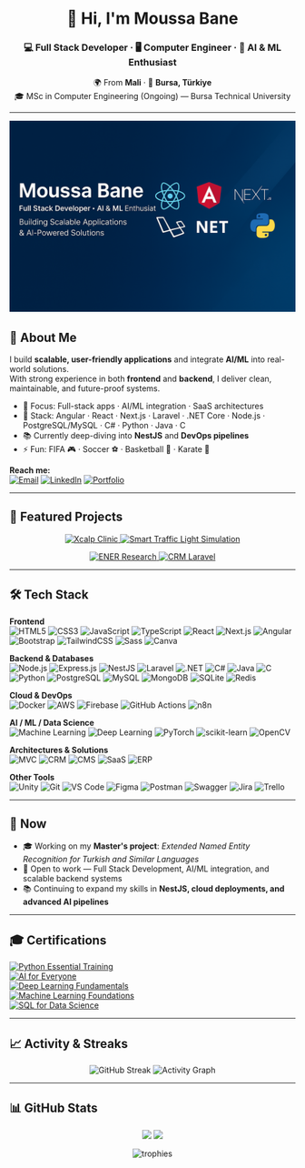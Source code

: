 <h1 align="center">👋 Hi, I'm Moussa Bane</h1>
<h3 align="center">💻 Full Stack Developer · 🖥️ Computer Engineer · 🤖 AI & ML Enthusiast</h3>

<p align="center">
  🌍 From <b>Mali</b> · 📍 <b>Bursa, Türkiye</b><br/>
  🎓 MSc in Computer Engineering (Ongoing) — Bursa Technical University
</p>

---

<p align="center">
  <img src="./img/MoussaBane Github Banner.png" alt="Moussa Bane - Full Stack Developer" />
</p>

## 🚀 About Me

I build **scalable, user-friendly applications** and integrate **AI/ML** into real-world solutions.  
With strong experience in both **frontend** and **backend**, I deliver clean, maintainable, and future-proof systems.

- 🎯 Focus: Full-stack apps · AI/ML integration · SaaS architectures  
- 💼 Stack: Angular · React · Next.js · Laravel · .NET Core · Node.js · PostgreSQL/MySQL · C# · Python · Java · C  
- 📚 Currently deep-diving into **NestJS** and **DevOps pipelines**  
- ⚡ Fun: FIFA 🎮 · Soccer ⚽ · Basketball 🏀 · Karate 🥋  

**Reach me:**  
[![Email](https://img.shields.io/badge/Email-bane.moussa2001%40gmail.com-red?style=flat&logo=gmail)](mailto:banemoussa2001@gmail.com)
[![LinkedIn](https://img.shields.io/badge/LinkedIn-Connect-blue?style=flat&logo=linkedin)](https://www.linkedin.com/in/moussa-bane-19b5a91ba)
[![Portfolio](https://img.shields.io/badge/Portfolio-moussabane.com-black?style=flat&logo=google-chrome)](https://moussabane.com)

---

## 🌟 Featured Projects

<p align="center">
  <a href="https://github.com/MoussaBane/Xcalp-Clinic">
    <img src="https://github-readme-stats.vercel.app/api/pin/?username=MoussaBane&repo=Xcalp-Clinic&theme=radical" alt="Xcalp Clinic" />
  </a>
  <a href="https://github.com/MoussaBane/Smart-Traffic-Light-Simulation">
    <img src="https://github-readme-stats.vercel.app/api/pin/?username=MoussaBane&repo=Smart-Traffic-Light-Simulation&theme=radical" alt="Smart Traffic Light Simulation" />
  </a>
</p>

<p align="center">
  <a href="https://github.com/MoussaBane/ENER-Research">
    <img src="https://github-readme-stats.vercel.app/api/pin/?username=MoussaBane&repo=ENER-Research&theme=radical" alt="ENER Research" />
  </a>
  <a href="https://github.com/MoussaBane/CRM-Laravel">
    <img src="https://github-readme-stats.vercel.app/api/pin/?username=MoussaBane&repo=CRM-Laravel&theme=radical" alt="CRM Laravel" />
  </a>
</p>

---

## 🛠️ Tech Stack

**Frontend**  
![HTML5](https://img.shields.io/badge/HTML5-E34F26?style=flat&logo=html5&logoColor=white)
![CSS3](https://img.shields.io/badge/CSS3-1572B6?style=flat&logo=css3&logoColor=white)
![JavaScript](https://img.shields.io/badge/JavaScript-F7DF1E?style=flat&logo=javascript&logoColor=black)
![TypeScript](https://img.shields.io/badge/TypeScript-3178C6?style=flat&logo=typescript&logoColor=white)
![React](https://img.shields.io/badge/React-20232A?style=flat&logo=react&logoColor=61DAFB)
![Next.js](https://img.shields.io/badge/Next.js-000000?style=flat&logo=next.js&logoColor=white)
![Angular](https://img.shields.io/badge/Angular-DD0031?style=flat&logo=angular&logoColor=white)
![Bootstrap](https://img.shields.io/badge/Bootstrap-563D7C?style=flat&logo=bootstrap&logoColor=white)
![TailwindCSS](https://img.shields.io/badge/Tailwind_CSS-38B2AC?style=flat&logo=tailwind-css&logoColor=white)
![Sass](https://img.shields.io/badge/Sass-CC6699?style=flat&logo=sass&logoColor=white)
![Canva](https://img.shields.io/badge/Canva-00C4CC?style=flat&logo=canva&logoColor=white)

**Backend & Databases**  
![Node.js](https://img.shields.io/badge/Node.js-339933?style=flat&logo=node.js&logoColor=white)
![Express.js](https://img.shields.io/badge/Express.js-000000?style=flat&logo=express&logoColor=white)
![NestJS](https://img.shields.io/badge/NestJS-E0234E?style=flat&logo=nestjs&logoColor=white)
![Laravel](https://img.shields.io/badge/Laravel-FF2D20?style=flat&logo=laravel&logoColor=white)
![.NET](https://img.shields.io/badge/.NET_Core-512BD4?style=flat&logo=dotnet&logoColor=white)
![C#](https://img.shields.io/badge/C%23-239120?style=flat&logo=c-sharp&logoColor=white)
![Java](https://img.shields.io/badge/Java-007396?style=flat&logo=java&logoColor=white)
![C](https://img.shields.io/badge/C-00599C?style=flat&logo=c&logoColor=white)
![Python](https://img.shields.io/badge/Python-3776AB?style=flat&logo=python&logoColor=white)
![PostgreSQL](https://img.shields.io/badge/PostgreSQL-316192?style=flat&logo=postgresql&logoColor=white)
![MySQL](https://img.shields.io/badge/MySQL-005C84?style=flat&logo=mysql&logoColor=white)
![MongoDB](https://img.shields.io/badge/MongoDB-47A248?style=flat&logo=mongodb&logoColor=white)
![SQLite](https://img.shields.io/badge/SQLite-003B57?style=flat&logo=sqlite&logoColor=white)
![Redis](https://img.shields.io/badge/Redis-DC382D?style=flat&logo=redis&logoColor=white)

**Cloud & DevOps**  
![Docker](https://img.shields.io/badge/Docker-2496ED?style=flat&logo=docker&logoColor=white)
![AWS](https://img.shields.io/badge/AWS-232F3E?style=flat&logo=amazon-aws&logoColor=white)
![Firebase](https://img.shields.io/badge/Firebase-FFCA28?style=flat&logo=firebase&logoColor=black)
![GitHub Actions](https://img.shields.io/badge/GitHub_Actions-2088FF?style=flat&logo=github-actions&logoColor=white)
![n8n](https://img.shields.io/badge/n8n-EA4B8B?style=flat&logo=n8n&logoColor=white)

**AI / ML / Data Science**  
![Machine Learning](https://img.shields.io/badge/Machine%20Learning-102230?style=flat&logo=python&logoColor=white)
![Deep Learning](https://img.shields.io/badge/Deep%20Learning-EE4C2C?style=flat&logo=pytorch&logoColor=white)
![PyTorch](https://img.shields.io/badge/PyTorch-EE4C2C?style=flat&logo=pytorch&logoColor=white)
![scikit-learn](https://img.shields.io/badge/scikit--learn-F7931E?style=flat&logo=scikit-learn&logoColor=white)
![OpenCV](https://img.shields.io/badge/OpenCV-5C3EE8?style=flat&logo=opencv&logoColor=white)

**Architectures & Solutions**  
![MVC](https://img.shields.io/badge/MVC-000000?style=flat&logo=archlinux&logoColor=white)
![CRM](https://img.shields.io/badge/CRM-FF6F00?style=flat&logo=oracle&logoColor=white)
![CMS](https://img.shields.io/badge/CMS-21759B?style=flat&logo=wordpress&logoColor=white)
![SaaS](https://img.shields.io/badge/SaaS-00ADEF?style=flat&logo=cloudflare&logoColor=white)
![ERP](https://img.shields.io/badge/ERP-4A90E2?style=flat&logo=sap&logoColor=white)

**Other Tools**  
![Unity](https://img.shields.io/badge/Unity-000000?style=flat&logo=unity&logoColor=white)
![Git](https://img.shields.io/badge/Git-F05032?style=flat&logo=git&logoColor=white)
![VS Code](https://img.shields.io/badge/VS_Code-007ACC?style=flat&logo=visual-studio-code&logoColor=white)
![Figma](https://img.shields.io/badge/Figma-F24E1E?style=flat&logo=figma&logoColor=white)
![Postman](https://img.shields.io/badge/Postman-FF6C37?style=flat&logo=postman&logoColor=white)
![Swagger](https://img.shields.io/badge/Swagger-85EA2D?style=flat&logo=swagger&logoColor=black)
![Jira](https://img.shields.io/badge/Jira-0052CC?style=flat&logo=jira&logoColor=white)
![Trello](https://img.shields.io/badge/Trello-0052CC?style=flat&logo=trello&logoColor=white)

---

## 📌 Now

- 🎓 Working on my **Master's project**: *Extended Named Entity Recognition for Turkish and Similar Languages*  
- 💼 Open to work — Full Stack Development, AI/ML integration, and scalable backend systems  
- 📚 Continuing to expand my skills in **NestJS, cloud deployments, and advanced AI pipelines**

---

## 🎓 Certifications

[![Python Essential Training](https://img.shields.io/badge/Python%20Essential%20Training-3776AB?style=flat&logo=python&logoColor=white)](https://www.linkedin.com/learning/certificates/5acc327daeda965634ef7bb84be7eb1642daeaf78e94a8d1ac2e666004345f2a)  
[![AI for Everyone](https://img.shields.io/badge/AI%20for%20Everyone-FF6F00?style=flat&logo=google-cloud&logoColor=white)](https://www.linkedin.com/learning/certificates/a9c786a4f1fb514233cb975cd7593b24e856a38e6e53cf518717b219aa6f99fa)  
[![Deep Learning Fundamentals](https://img.shields.io/badge/Deep%20Learning%20Fundamentals-EE4C2C?style=flat&logo=pytorch&logoColor=white)](https://www.linkedin.com/learning/certificates/aea729c57d8179f69fa6236b2f4069bd78f61c46ca149732992499f29ff6d8c6)  
[![Machine Learning Foundations](https://img.shields.io/badge/Machine%20Learning%20Foundations-102230?style=flat&logo=python&logoColor=white)](https://www.linkedin.com/learning/certificates/a05c991fb4ebeb81b3b9f395c6fafbddbe99be00b6fbf887591fde1dccb71fb3)  
[![SQL for Data Science](https://img.shields.io/badge/SQL%20for%20Data%20Science-4479A1?style=flat&logo=mysql&logoColor=white)](https://www.linkedin.com/learning/certificates/1b0b448e4fc3edd8eeb9c37f998be157719c708357c8a58949614c9a229aaaa8)

---

## 📈 Activity & Streaks

<p align="center">
  <img src="https://streak-stats.demolab.com?user=MoussaBane&theme=radical&hide_border=true" height="165" alt="GitHub Streak"/>
  <img src="https://github-readme-activity-graph.vercel.app/graph?username=MoussaBane&theme=redical&hide_border=true" alt="Activity Graph"/>
</p>

---

## 📊 GitHub Stats

<p align="center">
  <img src="https://github-readme-stats.vercel.app/api?username=MoussaBane&show_icons=true&theme=radical" height="165" />
  <img src="https://github-readme-stats.vercel.app/api/top-langs/?username=MoussaBane&layout=compact&theme=radical" height="165" />
</p>

<p align="center">
  <img src="https://github-profile-trophy.vercel.app/?username=MoussaBane&theme=dracula&no-frame=true&margin-w=10" alt="trophies"/>
</p>
